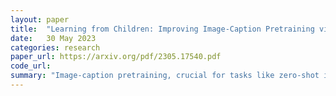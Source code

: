 ```yaml
---
layout: paper
title:  "Learning from Children: Improving Image-Caption Pretraining via Curriculum"
date:   30 May 2023
categories: research
paper_url: https://arxiv.org/pdf/2305.17540.pdf
code_url: 
summary: "Image-caption pretraining, crucial for tasks like zero-shot image classification and object detection, faces challenges in aligning multiple concepts from captions to objects in images. We introduce a curriculum learning framework inspired by children's language learning from cognitive science, starting with simple image-caption pairs and gradually increasing complexity by adding more concepts. This method, which leverages knowledge from each phase for subsequent learning, outperforms traditional image-caption training across various settings, including starting from scratch, using pretrained encoders, and in low data scenarios. The code is available at: https://github.com/hayyubi/cur_vl.git."
---
```


